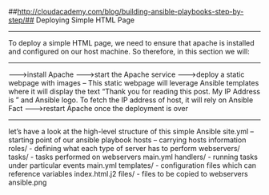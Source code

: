 ##http://cloudacademy.com/blog/building-ansible-playbooks-step-by-step/##
Deploying Simple HTML Page
*************************************
To deploy a simple HTML page, we need to ensure that apache is installed and configured on our host machine. So therefore, in this section we will:
*************************************
--->install Apache
--->start the Apache service
--->deploy a static webpage with images – This static webpage will leverage Ansible templates where it will display the text “Thank you for reading this post. My IP Address is <ip-address-of-instance>” and Ansible logo. To fetch the IP address of host, it will rely on Ansible Fact
--->restart Apache once the deployment is over
*************************************
let’s have a look at the high-level structure of this simple Ansible 
site.yml – starting point of our ansible playbook
hosts – carrying hosts information
roles/ - defining what each type of server has to perform
       webservers/
              tasks/ - tasks performed on webservers
                     main.yml
              handlers/ - running tasks under particular events
                     main.yml
              templates/ - configuration files which can reference variables
                     index.html.j2
              files/ - files to be copied to webservers
                     ansible.png
